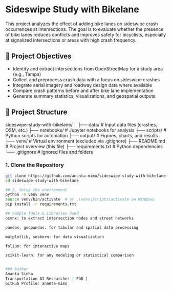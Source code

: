 # Sideswipe Study with Bikelane

This project analyzes the effect of adding bike lanes on sideswipe crash occurrences at intersections. The goal is to evaluate whether the presence of bike lanes reduces conflicts and improves safety for bicyclists, especially at signalized intersections or areas with high crash frequency.

## 🚦 Project Objectives

- Identify and extract intersections from OpenStreetMap for a study area (e.g., Tampa)
- Collect and preprocess crash data with a focus on sideswipe crashes
- Integrate aerial imagery and roadway design data where available
- Compare crash patterns before and after bike lane implementation
- Generate summary statistics, visualizations, and geospatial outputs

## 📁 Project Structure 

sideswipe-study-with-bikelane/
│
├── data/ # Input data files (crashes, OSM, etc.)
├── notebooks/ # Jupyter notebooks for analysis
├── scripts/ # Python scripts for automation
├── output/ # Figures, charts, and results
├── venv/ # Virtual environment (excluded via .gitignore)
├── README.md # Project overview (this file)
├── requirements.txt # Python dependencies
└── .gitignore # Ignored files and folders


### 1. Clone the Repository
```bash
git clone https://github.com/ananta-mimo/sideswipe-study-with-bikelane.git
cd sideswipe-study-with-bikelane

## 2. Setup the environment
python -m venv venv
source venv/bin/activate  # or .\venv\Scripts\activate on Windows
pip install -r requirements.txt

## Sample Tools & Libraries Used
osmnx: to extract intersection nodes and street networks

pandas, geopandas: for tabular and spatial data processing

matplotlib, seaborn: for data visualization

folium: for interactive maps

scikit-learn: for any modeling or statistical comparison


### Author
Ananta Sinha
Transportation AI Researcher | PhD |
GitHub Profile: ananta-mimo